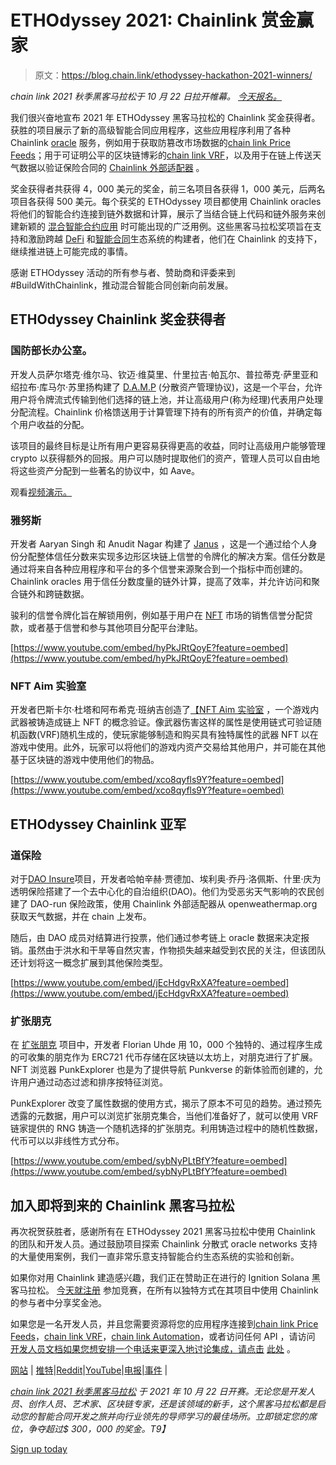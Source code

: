 # ETHOdyssey 2021: Chainlink 赏金赢家

> 原文：<https://blog.chain.link/ethodyssey-hackathon-2021-winners/>

*chain link 2021 秋季黑客马拉松于 10 月 22 日拉开帷幕。* [*今天报名。*](https://chain.link/hackathon?utm_medium=referral&utm_source=chainlink-blog&utm_campaign=fall-2021-hackathon&utm_content=ethodyssey-2021-chainlink-bounty-winners)

我们很兴奋地宣布 2021 年 ETHOdyssey 黑客马拉松的 Chainlink 奖金获得者。获胜的项目展示了新的高级智能合同应用程序，这些应用程序利用了各种 Chainlink [oracle](https://chain.link/education/blockchain-oracles) 服务，例如用于获取防篡改市场数据的[chain link Price Feeds](https://chain.link/solutions/defi)；用于可证明公平的区块链博彩的[chain link VRF](https://chain.link/solutions/chainlink-vrf)，以及用于在链上传送天气数据以验证保险合同的 [Chainlink 外部适配器](https://blog.chain.link/build-and-use-external-adapters/) 。

奖金获得者共获得 4，000 美元的奖金，前三名项目各获得 1，000 美元，后两名项目各获得 500 美元。每个获奖的 ETHOdyssey 项目都使用 Chainlink oracles 将他们的智能合约连接到链外数据和计算，展示了当结合链上代码和链外服务来创建新颖的 [混合智能合约应用](https://blog.chain.link/hybrid-smart-contracts-explained/) 时可能出现的广泛用例。这些黑客马拉松奖项旨在支持和激励跨越 [DeFi](https://chain.link/education/defi) 和[智能合同](https://chain.link/education/smart-contracts)生态系统的构建者，他们在 Chainlink 的支持下，继续推进链上可能完成的事情。

感谢 ETHOdyssey 活动的所有参与者、赞助商和评委来到#BuildWithChainlink，推动混合智能合同创新向前发展。

## ETHOdyssey Chainlink 奖金获得者

### 国防部长办公室。

开发人员萨尔塔克·维尔马、钦迈·维莫里、什里拉吉·帕瓦尔、普拉蒂克·萨里亚和绍拉布·库马尔·苏里扬构建了 [D.A.M.P](https://devfolio.co/submissions/damp-dd4c) (分散资产管理协议)，这是一个平台，允许用户将令牌流式传输到他们选择的链上池，并让高级用户(称为经理)代表用户处理分配流程。Chainlink 价格馈送用于计算管理下持有的所有资产的价值，并确定每个用户收益的分配。

该项目的最终目标是让所有用户更容易获得更高的收益，同时让高级用户能够管理 crypto 以获得额外的回报。用户可以随时提取他们的资产，管理人员可以自由地将这些资产分配到一些著名的协议中，如 Aave。

观看[视频演示。](https://www.loom.com/share/e23f9108e250424ab34318e133889752)

### 雅努斯

开发者 Aaryan Singh 和 Anudit Nagar 构建了 [Janus](https://devfolio.co/submissions/janus-ad08) ，这是一个通过给个人身份分配整体信任分数来实现多边形区块链上信誉的令牌化的解决方案。信任分数是通过将来自各种应用程序和平台的多个信誉来源聚合到一个指标中而创建的。Chainlink oracles 用于信任分数度量的链外计算，提高了效率，并允许访问和聚合链外和跨链数据。

骏利的信誉令牌化旨在解锁用例，例如基于用户在 [NFT](https://chain.link/education/nfts) 市场的销售信誉分配贷款，或者基于信誉和参与其他项目分配平台津贴。

[https://www.youtube.com/embed/hyPkJRtQoyE?feature=oembed](https://www.youtube.com/embed/hyPkJRtQoyE?feature=oembed)

### NFT Aim 实验室

开发者巴斯卡尔·杜塔和阿布希克·班纳吉创造了[【NFT Aim 实验室](https://devfolio.co/submissions/nft-aim-lab-0399) ，一个游戏内武器被铸造成链上 NFT 的概念验证。像武器伤害这样的属性是使用链式可验证随机函数(VRF)随机生成的，使玩家能够制造和购买具有独特属性的武器 NFT 以在游戏中使用。此外，玩家可以将他们的游戏内资产交易给其他用户，并可能在其他基于区块链的游戏中使用他们的物品。

[https://www.youtube.com/embed/xco8qyfls9Y?feature=oembed](https://www.youtube.com/embed/xco8qyfls9Y?feature=oembed)

## ETHOdyssey Chainlink 亚军

### 道保险

对于[DAO Insure](https://devfolio.co/submissions/daoinsure-1e0c)项目，开发者哈帕辛赫·贾德加、埃利奥·乔丹·洛佩斯、什里·庆为透明保险搭建了一个去中心化的自治组织(DAO)。他们为受恶劣天气影响的农民创建了 DAO-run 保险政策，使用 Chainlink 外部适配器从 openweathermap.org 获取天气数据，并在 chain 上发布。

随后，由 DAO 成员对结算进行投票，他们通过参考链上 oracle 数据来决定报销。虽然由于洪水和干旱等自然灾害，作物损失越来越受到农民的关注，但该团队还计划将这一概念扩展到其他保险类型。

[https://www.youtube.com/embed/jEcHdgvRxXA?feature=oembed](https://www.youtube.com/embed/jEcHdgvRxXA?feature=oembed)

### 扩张朋克

在 [扩张朋克](https://devfolio.co/submissions/expansionpunksdao-1d1f) 项目中，开发者 Florian Uhde 用 10，000 个独特的、通过程序生成的可收集的朋克作为 ERC721 代币存储在区块链以太坊上，对朋克进行了扩展。NFT 浏览器 PunkExplorer 也是为了提供导航 Punkverse 的新体验而创建的，允许用户通过动态过滤和排序按特征浏览。

PunkExplorer 改变了属性数据的使用方式，揭示了原本不可见的趋势。通过预先透露的元数据，用户可以浏览扩张朋克集合，当他们准备好了，就可以使用 VRF 链家提供的 RNG 铸造一个随机选择的扩张朋克。利用铸造过程中的随机性数据，代币可以以非线性方式分布。

[https://www.youtube.com/embed/sybNyPLtBfY?feature=oembed](https://www.youtube.com/embed/sybNyPLtBfY?feature=oembed)

## 加入即将到来的 Chainlink 黑客马拉松

再次祝贺获胜者，感谢所有在 ETHOdyssey 2021 黑客马拉松中使用 Chainlink 的团队和开发人员。通过鼓励项目探索 Chainlink 分散式 oracle networks 支持的大量使用案例，我们一直非常乐意支持智能合约生态系统的实验和创新。

如果你对用 Chainlink 建造感兴趣，我们正在赞助正在进行的 Ignition Solana 黑客马拉松。 [今天就注册](https://ignition.devpost.com/) 参加竞赛，在所有以独特方式在其项目中使用 Chainlink 的参与者中分享奖金池。

如果您是一名开发人员，并且您需要资源将您的应用程序连接到[chain link Price Feeds](https://docs.chain.link/docs/using-chainlink-reference-contracts)，[chain link VRF](https://docs.chain.link/docs/chainlink-vrf)，[chain link Automation](https://chain.link/automation)，或者访问任何 API ，请访问 [开发人员文档如果您想安排一个电话来更深入地讨论集成，请点击](https://docs.chain.link/) [此处](https://chainlink.typeform.com/to/gEwrPO) 。

[网站](https://chain.link/) | [推特](https://twitter.com/chainlink)|[Reddit](https://www.reddit.com/r/Chainlink/)|[YouTube](https://www.youtube.com/channel/UCnjkrlqaWEBSnKZQ71gdyFA)|[电报|](https://t.me/chainlinkofficial)[事件](https://chain.link/community/events) |

*[chain link 2021 秋季黑客马拉松](https://chain.link/hackathon) 于 2021 年 10 月 22 日开赛。无论您是开发人员、创作人员、艺术家、区块链专家，还是该领域的新手，这个黑客马拉松都是启动您的智能合同开发之旅并向行业领先的导师学习的最佳场所。立即锁定您的席位，争夺超过$ 300，000 的奖金。T9】*

[Sign up today](https://chain.link/hackathon?utm_medium=referral&utm_source=chainlink-blog&utm_campaign=fall-2021-hackathon&utm_content=ethodyssey-2021-chainlink-bounty-winners)